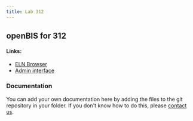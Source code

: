 ```yaml
---
title: Lab 312
---
```


## openBIS for 312

#### Links:
- [ELN Browser](https://openbis-empa-lab312.ethz.ch/)
- [Admin interface](https://openbis-empa-lab312.ethz.ch/openbis/webapp/openbis-ng-ui)

### Documentation

You can add your own documentation here by adding the files to the git repository in your folder.
If you don't know how to do this, please [contact us](/documentation/openbis/getting-started/support/).
